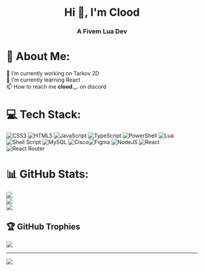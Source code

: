 <h1 align="center">Hi 👋, I'm Clood</h1>
<h3 align="center">A Fivem Lua Dev</h3>

# 💫 About Me:

🔭 I’m currently working on Tarkov 2D<br>
🌱 I’m currently learning React<br>
📫 How to reach me **clood.\_.** on discord

# 💻 Tech Stack:

![CSS3](https://img.shields.io/badge/css3-%231572B6.svg?style=flat&logo=css3&logoColor=white) ![HTML5](https://img.shields.io/badge/html5-%23E34F26.svg?style=flat&logo=html5&logoColor=white) ![JavaScript](https://img.shields.io/badge/javascript-%23323330.svg?style=flat&logo=javascript&logoColor=%23F7DF1E) ![TypeScript](https://img.shields.io/badge/typescript-%23007ACC.svg?style=flat&logo=typescript&logoColor=white) ![PowerShell](https://img.shields.io/badge/PowerShell-%235391FE.svg?style=flat&logo=powershell&logoColor=white) ![Lua](https://img.shields.io/badge/lua-%232C2D72.svg?style=flat&logo=lua&logoColor=white) ![Shell Script](https://img.shields.io/badge/shell_script-%23121011.svg?style=flat&logo=gnu-bash&logoColor=white) ![MySQL](https://img.shields.io/badge/mysql-%2300000f.svg?style=flat&logo=mysql&logoColor=white) ![Cisco](https://img.shields.io/badge/cisco-%23049fd9.svg?style=flat&logo=cisco&logoColor=black)![Figma](https://img.shields.io/badge/figma-%23F24E1E.svg?style=flat&logo=figma&logoColor=white) ![NodeJS](https://img.shields.io/badge/node.js-6DA55F?style=flat&logo=node.js&logoColor=white) ![React](https://img.shields.io/badge/react-%2320232a.svg?style=flat&logo=react&logoColor=%2361DAFB) ![React Router](https://img.shields.io/badge/React_Router-CA4245?style=flat&logo=react-router&logoColor=white)

# 📊 GitHub Stats:

![](https://github-readme-stats.vercel.app/api?username=Clooddev&theme=dark&hide_border=false&include_all_commits=false&count_private=false)<br/>
![](https://github-readme-streak-stats.herokuapp.com/?user=Clooddev&theme=dark&hide_border=false)<br/>
![](https://github-readme-stats.vercel.app/api/top-langs/?username=Clooddev&theme=dark&hide_border=false&include_all_commits=false&count_private=false&layout=compact)

## 🏆 GitHub Trophies

![](https://github-profile-trophy.vercel.app/?username=Clooddev&theme=radical&no-frame=false&no-bg=true&margin-w=4)

---

[![](https://visitcount.itsvg.in/api?id=Clooddev&icon=0&color=0)](https://visitcount.itsvg.in)

<!-- Proudly created with GPRM ( https://gprm.itsvg.in ) -->

